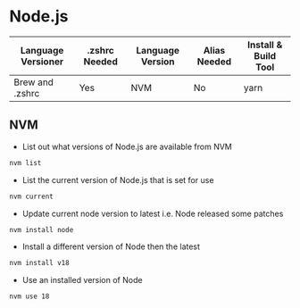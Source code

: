# Node.js

| Language Versioner | .zshrc Needed | Language Version | Alias Needed | Install & Build Tool |
| ------------------ | ------------- | ---------------- | ------------ | -------------------- |
| Brew and .zshrc    | Yes           | NVM              | No           | yarn                 |

## NVM

- List out what versions of Node.js are available from NVM

```bash
nvm list
```

- List the current version of Node.js that is set for use

```bash
nvm current
```

- Update current node version to latest i.e. Node released some patches

```bash
nvm install node
```

- Install a different version of Node then the latest

```bash
nvm install v18
```

- Use an installed version of Node

```bash
nvm use 18
```
